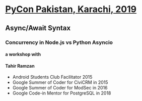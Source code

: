 # [PyCon Pakistan, Karachi, 2019](http://pycon.pk/)

## Async/Await Syntax
### Concurrency in Node.js vs Python Asyncio


#### a workshop with
#### Tahir Ramzan
* Android Students Club Facilitator 2015
* Google Summer of Coder for CiviCRM in 2015
* Google Summer of Coder for ModSec in 2016
* Google Code-in Mentor for PostgreSQL in 2018
